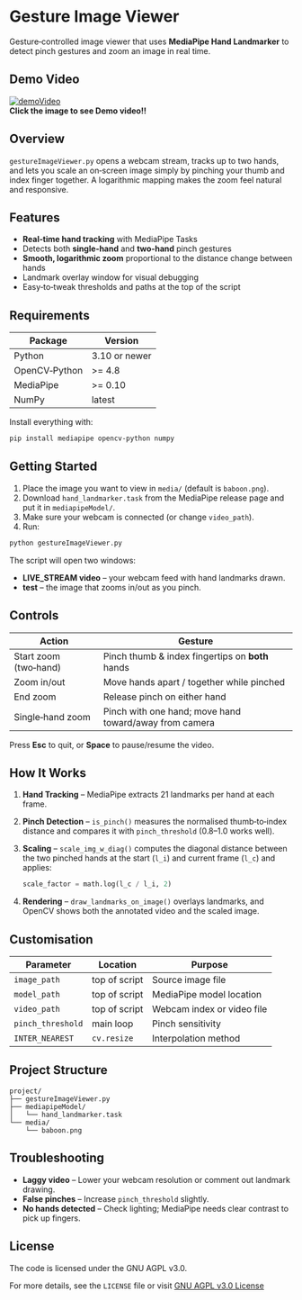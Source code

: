 # Gesture Image Viewer

Gesture‑controlled image viewer that uses **MediaPipe Hand Landmarker** to detect pinch gestures and zoom an image in real time.

## Demo Video

[![demoVideo](https://img.youtube.com/vi/oZMJVzAkSbs/0.jpg)](https://www.youtube.com/watch?v=oZMJVzAkSbs)  
**Click the image to see Demo video!!**

## Overview

`gestureImageViewer.py` opens a webcam stream, tracks up to two hands, and lets you scale an on‑screen image simply by pinching your thumb and index finger together. A logarithmic mapping makes the zoom feel natural and responsive.

## Features

* **Real‑time hand tracking** with MediaPipe Tasks
* Detects both **single‑hand** and **two‑hand** pinch gestures
* **Smooth, logarithmic zoom** proportional to the distance change between hands
* Landmark overlay window for visual debugging
* Easy‑to‑tweak thresholds and paths at the top of the script

## Requirements

| Package         | Version      |
| --------------- | ------------ |
| Python          | 3.10 or newer|
| OpenCV‑Python   | >= 4.8       |
| MediaPipe       | >= 0.10      |
| NumPy           | latest       |

Install everything with:

```bash
pip install mediapipe opencv-python numpy
```

## Getting Started

1. Place the image you want to view in `media/` (default is `baboon.png`).
2. Download `hand_landmarker.task` from the MediaPipe release page and put it in `mediapipeModel/`.
3. Make sure your webcam is connected (or change `video_path`).
4. Run:

```bash
python gestureImageViewer.py
```

The script will open two windows:

* **LIVE\_STREAM video** – your webcam feed with hand landmarks drawn.
* **test** – the image that zooms in/out as you pinch.

## Controls

| Action                | Gesture                                                |
| --------------------- | ------------------------------------------------------ |
| Start zoom (two‑hand) | Pinch thumb & index fingertips on **both** hands       |
| Zoom in/out           | Move hands apart / together while pinched              |
| End zoom              | Release pinch on either hand                           |
| Single‑hand zoom      | Pinch with one hand; move hand toward/away from camera |

Press **Esc** to quit, or **Space** to pause/resume the video.

## How It Works

1. **Hand Tracking** – MediaPipe extracts 21 landmarks per hand at each frame.

2. **Pinch Detection** – `is_pinch()` measures the normalised thumb‑to‑index distance and compares it with `pinch_threshold` (0.8–1.0 works well).

3. **Scaling** – `scale_img_w_diag()` computes the diagonal distance between the two pinched hands at the start (`l_i`) and current frame (`l_c`) and applies:

   ```python
   scale_factor = math.log(l_c / l_i, 2)
   ```

4. **Rendering** – `draw_landmarks_on_image()` overlays landmarks, and OpenCV shows both the annotated video and the scaled image.

## Customisation

| Parameter         | Location      | Purpose                    |
| ----------------- | ------------- | -------------------------- |
| `image_path`      | top of script | Source image file          |
| `model_path`      | top of script | MediaPipe model location   |
| `video_path`      | top of script | Webcam index or video file |
| `pinch_threshold` | main loop     | Pinch sensitivity          |
| `INTER_NEAREST`   | `cv.resize`   | Interpolation method       |

## Project Structure

```text
project/
├── gestureImageViewer.py
├── mediapipeModel/
│   └── hand_landmarker.task
└── media/
    └── baboon.png
```

## Troubleshooting

* **Laggy video** – Lower your webcam resolution or comment out landmark drawing.
* **False pinches** – Increase `pinch_threshold` slightly.
* **No hands detected** – Check lighting; MediaPipe needs clear contrast to pick up fingers.

## License

The code is licensed under the GNU AGPL v3.0.

For more details, see the `LICENSE` file or visit [GNU AGPL v3.0 License](https://www.gnu.org/licenses/agpl-3.0.html)

